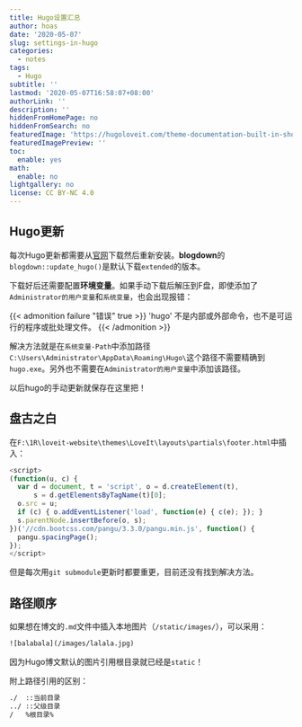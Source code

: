 ```yaml
---
title: Hugo设置汇总
author: hoas
date: '2020-05-07'
slug: settings-in-hugo
categories:
  - notes
tags:
  - Hugo
subtitle: ''
lastmod: '2020-05-07T16:58:07+08:00'
authorLink: ''
description: ''
hiddenFromHomePage: no
hiddenFromSearch: no
featuredImage: 'https://hugoloveit.com/theme-documentation-built-in-shortcodes/featured-image.png'
featuredImagePreview: ''
toc:
  enable: yes
math:
  enable: no
lightgallery: no
license: CC BY-NC 4.0
---
```


## Hugo更新

每次Hugo更新都需要从[官网](https://github.com/gohugoio/hugo/releases)下载然后重新安装。**blogdown**的`blogdown::update_hugo()`是默认下载`extended`的版本。

下载好后还需要配置**环境变量**。如果手动下载后解压到F盘，即使添加了`Administrator的用户变量`和`系统变量`，也会出现报错：

<!--more-->

{{< admonition failure "错误" true >}}
'hugo' 不是内部或外部命令，也不是可运行的程序或批处理文件。
{{< /admonition >}}



解决方法就是在`系统变量-Path`中添加路径`C:\Users\Administrator\AppData\Roaming\Hugo\`这个路径不需要精确到`hugo.exe`。另外也不需要在`Administrator的用户变量`中添加该路径。

以后hugo的手动更新就保存在这里把！

## 盘古之白

在`F:\1R\loveit-website\themes\LoveIt\layouts\partials\footer.html`中插入：

```js
<script>
(function(u, c) {
  var d = document, t = 'script', o = d.createElement(t),
      s = d.getElementsByTagName(t)[0];
  o.src = u;
  if (c) { o.addEventListener('load', function(e) { c(e); }); }
  s.parentNode.insertBefore(o, s);
})('//cdn.bootcss.com/pangu/3.3.0/pangu.min.js', function() {
  pangu.spacingPage();
});
</script>
```

但是每次用`git submodule`更新时都要重更，目前还没有找到解决方法。

## 路径顺序

如果想在博文的`.md`文件中插入本地图片（`/static/images/`），可以采用：

```cmd
![balabala](/images/lalala.jpg)
```

因为Hugo博文默认的图片引用根目录就已经是`static`！

附上路径引用的区别：

```cmd
./  ::当前目录
../ ::父级目录
/   %根目录%
```

